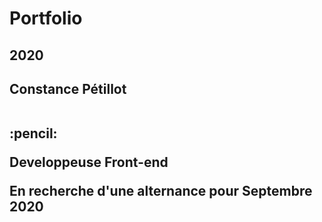 # Portfolio
## 2020

<h2>Constance Pétillot
<br>
<br>
  <p>:pencil:
  <p>Developpeuse Front-end</p>
  <p> En recherche d'une alternance pour Septembre 2020</p>


